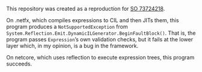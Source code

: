 This repository was created as a reproduction for [SO 73724218](https://stackoverflow.com/questions/73724218).

On .netfx, which compiles expressions to CIL and then JITs them, this program produces a `NotSupportedException` from `System.Reflection.Emit.DynamicILGenerator.BeginFaultBlock()`. That is, the program passes `Expression`’s own validation checks, but it fails at the lower layer which, in my opinion, is a bug in the framework.

On netcore, which uses reflection to execute expression trees, this program succeeds.
